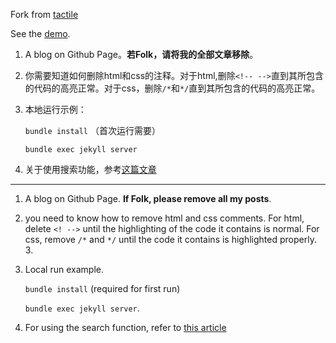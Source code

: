 Fork from [tactile](https://github.com/pages-themes/tactile)

See the [demo](https://pathos.page/).


1. A blog on Github Page。**若Folk，请将我的全部文章移除**。

2. 你需要知道如何删除html和css的注释。对于html,删除`<!-- -->`直到其所包含的代码的高亮正常。对于css，删除`/*`和`*/`直到其所包含的代码的高亮正常。

3. 本地运行示例：
   
   `bundle install` （首次运行需要） 

   `bundle exec jekyll server`

4. 关于使用搜索功能，参考[这篇文章](https://pathos.page/algolia-jekyll-blog.html)

---

1. A blog on Github Page. **If Folk, please remove all my posts**.

2. you need to know how to remove html and css comments. For html, delete `<! -->` until the highlighting of the code it contains is normal. For css, remove `/*` and `*/` until the code it contains is highlighted properly. 3.

3. Local run example.
   
   `bundle install` (required for first run) 

   `bundle exec jekyll server`.

4. For using the search function, refer to [this article](https://pathos.page/algolia-jekyll-blog.html)

